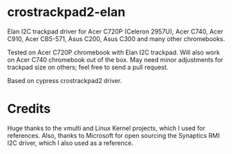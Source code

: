 # crostrackpad2-elan
Elan I2C trackpad driver for Acer C720P (Celeron 2957U), Acer C740, Acer C910, Acer CB5-571, Asus C200, Asus C300 and many other chromebooks.

Tested on Acer C720P chromebook with Elan I2C trackpad. Will also work on Acer C740 chromebook out of the box. May need minor adjustments for trackpad size on others; feel free to send a pull request.

Based on cypress crostrackpad2 driver.

# Credits

Huge thanks to the vmulti and Linux Kernel projects, which I used for references. Also, thanks to Microsoft for open sourcing the Synaptics RMI I2C driver, which I also used as a reference.
